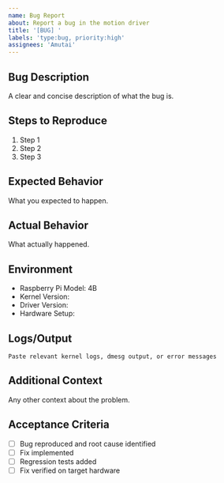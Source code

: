 ```yaml
---
name: Bug Report
about: Report a bug in the motion driver
title: '[BUG] '
labels: 'type:bug, priority:high'
assignees: 'Amutai'
---
```


## Bug Description
A clear and concise description of what the bug is.

## Steps to Reproduce
1. Step 1
2. Step 2
3. Step 3

## Expected Behavior
What you expected to happen.

## Actual Behavior
What actually happened.

## Environment
- Raspberry Pi Model: 4B
- Kernel Version: 
- Driver Version: 
- Hardware Setup: 

## Logs/Output
```
Paste relevant kernel logs, dmesg output, or error messages
```

## Additional Context
Any other context about the problem.

## Acceptance Criteria
- [ ] Bug reproduced and root cause identified
- [ ] Fix implemented
- [ ] Regression tests added
- [ ] Fix verified on target hardware